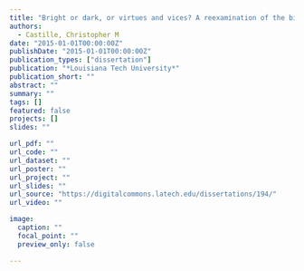 ```yaml
---
title: "Bright or dark, or virtues and vices? A reexamination of the big five and job performance"
authors:
  - Castille, Christopher M
date: "2015-01-01T00:00:00Z"
publishDate: "2015-01-01T00:00:00Z"
publication_types: ["dissertation"]
publication: "*Louisiana Tech University*"
publication_short: ""
abstract: ""
summary: ""
tags: []
featured: false
projects: []
slides: ""

url_pdf: ""
url_code: ""
url_dataset: ""
url_poster: ""
url_project: ""
url_slides: ""
url_source: "https://digitalcommons.latech.edu/dissertations/194/"
url_video: ""

image:
  caption: ""
  focal_point: ""
  preview_only: false

---
```

